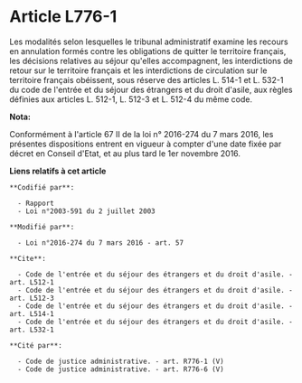 # Article L776-1

Les modalités selon lesquelles le tribunal administratif examine les recours en annulation formés contre les obligations de
quitter le territoire français, les décisions relatives au séjour qu'elles accompagnent, les interdictions de retour sur le
territoire français et les interdictions de circulation sur le territoire français obéissent, sous réserve des articles L.
514-1 et L. 532-1 du code de l'entrée et du séjour des étrangers et du droit d'asile, aux règles définies aux articles L.
512-1, L. 512-3 et L. 512-4 du même code.

**Nota:**

Conformément à l'article 67 II de la loi n° 2016-274 du 7 mars 2016, les présentes dispositions entrent en vigueur à compter
d'une date fixée par décret en Conseil d'Etat, et au plus tard le 1er novembre 2016.

**Liens relatifs à cet article**

	**Codifié par**:

	  - Rapport
	  - Loi n°2003-591 du 2 juillet 2003

	**Modifié par**:

	  - Loi n°2016-274 du 7 mars 2016 - art. 57

	**Cite**:

	  - Code de l'entrée et du séjour des étrangers et du droit d'asile. - art. L512-1
	  - Code de l'entrée et du séjour des étrangers et du droit d'asile. - art. L512-3
	  - Code de l'entrée et du séjour des étrangers et du droit d'asile. - art. L514-1
	  - Code de l'entrée et du séjour des étrangers et du droit d'asile. - art. L532-1

	**Cité par**:

	  - Code de justice administrative. - art. R776-1 (V)
	  - Code de justice administrative. - art. R776-6 (V)
